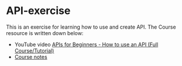 # API-exercise

This is an exercise for learning how to use and create API. The Course resource is written down below:
- YouTube video [APIs for Beginners - How to use an API (Full Course/Tutorial)](https://www.youtube.com/watch?v=GZvSYJDk-us) 
- [Course notes](https://github.com/craigsdennis/intro-to-apis-course/blob/master/course-notes.md)